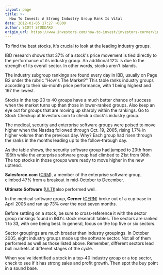 ```yaml
---
layout: page
title: >-
  How To Invest: A Strong Industry Group Rank Is Vital
date: 2012-01-05 17:27 -0800
author: SCOTT STODDARD
origin_url: https://www.investors.com/how-to-invest/investors-corner/industry-group-rank-key-to-investment-success
---
```





To find the best stocks, it's crucial to look at the leading industry groups.


IBD research shows that 37% of a stock's price movement is tied directly to the performance of its industry group. An additional 12% is due to the strength of its overall sector. In other words, stocks aren't islands.


The industry subgroup rankings are found every day in IBD, usually on Page B2 under the rubric "How's The Market?" This table ranks industry groups according to their six-month price performance, with 1 being highest and 197 the lowest.


Stocks in the top 20 to 40 groups have a much better chance of success when the market turns up than those in lower-ranked groups. Also keep an eye out for groups that are moving up sharply within the rankings. Go to Stock Checkup at Investors.com to check a stock's industry group.


The medical, security and enterprise software groups were poised to move higher when the Nasdaq followed through Oct. 19, 2005, rising 1.7% in higher volume than the previous day. Why? Each group had risen through the ranks in the months leading up to the follow-through day.


As the table shows, the security software group had jumped to 20th from 196th while the enterprise software group had climbed to 21st from 98th. The top stocks in those groups were ready to move higher in the new uptrend.


**Salesforce.com** ([CRM](https://research.investors.com/quote.aspx?symbol=CRM)), a member of the enterprise software group, climbed 47% from a breakout in mid-October to December.


**Ultimate Software** ([ULTI](https://research.investors.com/quote.aspx?symbol=ULTI))also performed well.


In the medical software group, **Cerner** ([CERN](https://research.investors.com/quote.aspx?symbol=CERN)) broke out of a cup base in April 2005 and ran up 73% over the next seven months.


Before settling on a stock, be sure to cross-reference it with the sector group rankings found in IBD's stock research tables. The sectors are ranked 1 to 33, with one being best. In general, focus on the top five or six sectors.


Sector groupings are much broader than industry groupings. In October 2005, eight industry groups made up the software sector. Not all of them performed as well as those listed above. Remember, different sectors lead bull markets at different stages of the cycle.


When you've identified a stock in a top-40 industry group or a top sector, check to see if it has strong sales and profit growth. Then spot the buy point in a sound base.




